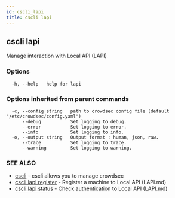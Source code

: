 ```yaml
---
id: cscli_lapi
title: cscli lapi
---
```

## cscli lapi

Manage interaction with Local API (LAPI)

### Options

```
  -h, --help   help for lapi
```

### Options inherited from parent commands

```
  -c, --config string   path to crowdsec config file (default "/etc/crowdsec/config.yaml")
      --debug           Set logging to debug.
      --error           Set logging to error.
      --info            Set logging to info.
  -o, --output string   Output format : human, json, raw.
      --trace           Set logging to trace.
      --warning         Set logging to warning.
```

### SEE ALSO

* [cscli](/cscli/cscli.md)	 - cscli allows you to manage crowdsec
* [cscli lapi register](/cscli/cscli_lapi_register)	 - Register a machine to Local API (LAPI.md)
* [cscli lapi status](/cscli/cscli_lapi_status)	 - Check authentication to Local API (LAPI.md)

